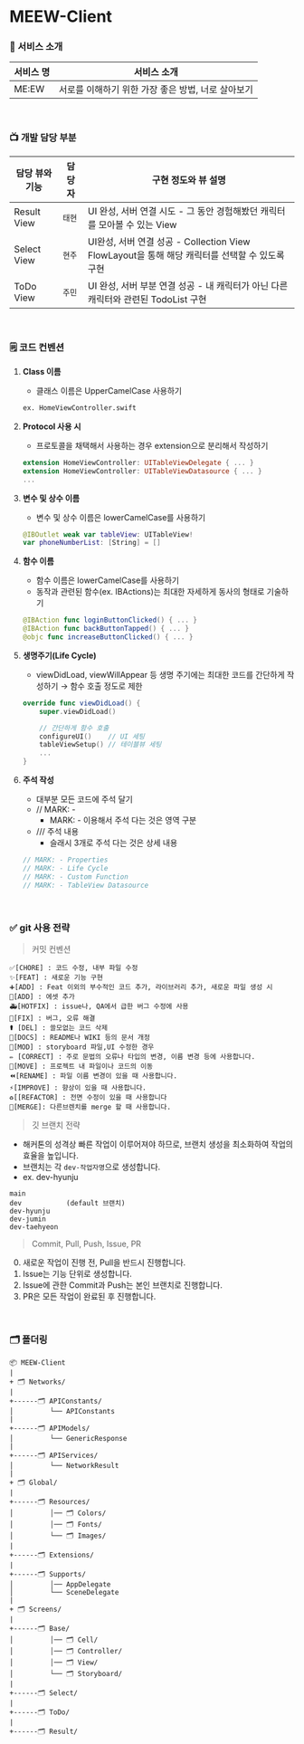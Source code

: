 # MEEW-Client

### 🎁 서비스 소개 
|서비스 명|서비스 소개|
|--|--|
|ME:EW|서로를 이해하기 위한 가장 좋은 방법, 너로 살아보기|

<br />

### 📺 개발 담당 부분
|담당 뷰와 기능|담당자|구현 정도와 뷰 설명|
|--|--|--|
|Result View|`태현`|UI 완성, 서버 연결 시도 - 그 동안 경험해봤던 캐릭터를 모아볼 수 있는 View|
|Select View|`현주`|UI완성, 서버 연결 성공 - Collection View FlowLayout을 통해 해당 캐릭터를 선택할 수 있도록 구현|
|ToDo View|`주민`|UI 완성, 서버 부분 연결 성공 - 내 캐릭터가 아닌 다른 캐릭터와 관련된 TodoList 구현|



<br />

### 🗒 코드 컨벤션

1. **Class 이름**
    - 클래스 이름은 UpperCamelCase 사용하기
    
    ```python
    ex. HomeViewController.swift
    ```
    
2. **Protocol 사용 시**
    - 프로토콜을 채택해서 사용하는 경우 extension으로 분리해서 작성하기
    
    ```swift
    extension HomeViewController: UITableViewDelegate { ... }
    extension HomeViewController: UITableViewDatasource { ... }
    ...
    ```

3. **변수 및 상수 이름**
    - 변수 및 상수 이름은 lowerCamelCase를 사용하기
    
    ```swift
    @IBOutlet weak var tableView: UITableView!
    var phoneNumberList: [String] = []
    ```
    
4. **함수 이름** 
    - 함수 이름은 lowerCamelCase를 사용하기
    - 동작과 관련된 함수(ex. IBActions)는 최대한 자세하게 동사의 형태로 기술하기
    
    ```swift
    @IBAction func loginButtonClicked() { ... }
    @IBAction func backButtonTapped() { ... }
    @objc func increaseButtonClicked() { ... }
    ```
    
5. **생명주기(Life Cycle)**
    - viewDidLoad, viewWillAppear 등 생명 주기에는 최대한 코드를 간단하게 작성하기 → 함수 호출 정도로 제한
    
    ```swift
    override func viewDidLoad() {
    	super.viewDidLoad()
    
    	// 간단하게 함수 호출
    	configureUI()    // UI 세팅
    	tableViewSetup() // 테이블뷰 세팅
    	...
    }
    ```
    
6. **주석 작성**
    - 대부분 모든 코드에 주석 달기
    - // MARK: -
        - MARK: - 이용해서 주석 다는 것은 영역 구분
    - /// 주석 내용
        - 슬래시 3개로 주석 다는 것은 상세 내용
    
    ```swift
    // MARK: - Properties
    // MARK: - Life Cycle
    // MARK: - Custom Function
    // MARK: - TableView Datasource
    ```


<br />

### ✅ git 사용 전략
> 커밋 컨벤션
```
✅[CHORE] : 코드 수정, 내부 파일 수정
✨[FEAT] : 새로운 기능 구현
➕[ADD] : Feat 이외의 부수적인 코드 추가, 라이브러리 추가, 새로운 파일 생성 시
🍱[ADD] : 에셋 추가
🚑️[HOTFIX] : issue나, QA에서 급한 버그 수정에 사용
🔨[FIX] : 버그, 오류 해결
⚰️ [DEL] : 쓸모없는 코드 삭제
📝[DOCS] : README나 WIKI 등의 문서 개정
💄[MOD] : storyboard 파일,UI 수정한 경우
✏️ [CORRECT] : 주로 문법의 오류나 타입의 변경, 이름 변경 등에 사용합니다.
🚚[MOVE] : 프로젝트 내 파일이나 코드의 이동
⏪️[RENAME] : 파일 이름 변경이 있을 때 사용합니다.
⚡️[IMPROVE] : 향상이 있을 때 사용합니다.
♻️[[REFACTOR] : 전면 수정이 있을 때 사용합니다
🔀[MERGE]: 다른브렌치를 merge 할 때 사용합니다.
```

> 깃 브랜치 전략

- 해커톤의 성격상 빠른 작업이 이루어져야 하므로, 브랜치 생성을 최소화하여 작업의 효율을 높입니다.
- 브랜치는 각 `dev-작업자명`으로 생성합니다.
- ex. dev-hyunju
```
main
dev           (default 브랜치)
dev-hyunju
dev-jumin
dev-taehyeon
```

> Commit, Pull, Push, Issue, PR

0. 새로운 작업이 진행 전, Pull을 반드시 진행합니다.
1. Issue는 기능 단위로 생성합니다.
2. Issue에 관한 Commit과 Push는 본인 브랜치로 진행합니다.
3. PR은 모든 작업이 완료된 후 진행합니다.

<br />

### 🗂 폴더링

```
📦 MEEW-Client
|
+ 🗂 Networks/
|
+------🗂 APIConstants/
│         └── APIConstants
|
+------🗂 APIModels/
│         └── GenericResponse
|
+------🗂 APIServices/
│         └── NetworkResult
|
+ 🗂 Global/
|
+------🗂 Resources/
│         │── 🗂 Colors/
│         │── 🗂 Fonts/
│         └── 🗂 Images/
|
+------🗂 Extensions/
|
+------🗂 Supports/
│         │── AppDelegate
│         └── SceneDelegate
|
+ 🗂 Screens/
|
+------🗂 Base/
│         │── 🗂 Cell/
│         │── 🗂 Controller/
│         │── 🗂 View/
│         └── 🗂 Storyboard/
|
+------🗂 Select/
|
+------🗂 ToDo/
|
+------🗂 Result/
```



